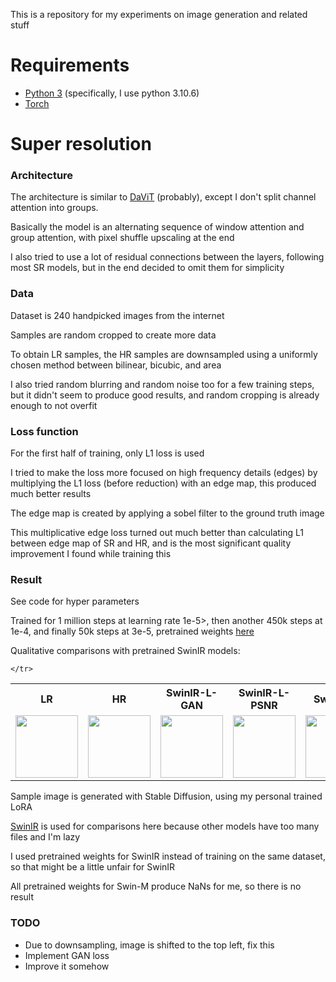 This is a repository for my experiments on image generation and related stuff

<h1>Requirements</h1>

- <a href="https://www.python.org/downloads/release/python-3106/">Python 3</a> (specifically, I use python 3.10.6)
- <a href="https://pytorch.org/get-started/locally/">Torch</a>

<h1>Super resolution</h1>

  <h3>Architecture</h3>
  
  The architecture is similar to <a href="https://arxiv.org/pdf/2204.03645v1.pdf">DaViT</a> (probably), except I don't split channel attention into groups.

  Basically the model is an alternating sequence of window attention and group attention, with pixel shuffle upscaling at the end

  I also tried to use a lot of residual connections between the layers, following most SR models, but in the end decided to omit them for simplicity
  
  <h3>Data</h3>
  
  Dataset is 240 handpicked images from the internet
  
  Samples are random cropped to create more data

  To obtain LR samples, the HR samples are downsampled using a uniformly chosen method between bilinear, bicubic, and area
  
  I also tried random blurring and random noise too for a few training steps, but it didn't seem to produce good results, and random cropping is already enough to not overfit
  
  <h3>Loss function</h3>
  
  For the first half of training, only L1 loss is used
  
  I tried to make the loss more focused on high frequency details (edges) by multiplying the L1 loss (before reduction) with an edge map, this produced much better results

  The edge map is created by applying a sobel filter to the ground truth image

  This multiplicative edge loss turned out much better than calculating L1 between edge map of SR and HR, and is the most significant quality improvement I found while training this

  <h3>Result</h3>
  See code for hyper parameters
  
  Trained for 1 million steps at learning rate 1e-5>, then another 450k steps at 1e-4, and finally 50k steps at 3e-5, pretrained weights <a href="https://huggingface.co/Craap/models/blob/main/transformerSR_b8_d256_w4_h16.pt">here</a>

  Qualitative comparisons with pretrained SwinIR models:
  <table>
    <tr>
      <th>LR</th>
      <th>HR</th>
      <th>SwinIR-L-GAN</th>
      <th>SwinIR-L-PSNR</th>
      <th>SwinIR-S</th>
      <th>Mine</th>
    </tr>
    <tr>
      <td><img width=100 src="https://github.com/Craap/models/assets/110075485/e8ffb5b8-d49a-461a-bc7a-b98d006fd974"></td>
      <td><img width=100 src="https://github.com/Craap/models/assets/110075485/9c859f13-f959-47ca-9c05-ac138b43baa7"></td>
      <td><img width=100 src="https://github.com/Craap/models/assets/110075485/59bf3dc6-6b47-4c02-af19-38dfca66826b"></td>
      <td><img width=100 src="https://github.com/Craap/models/assets/110075485/0e4a932d-4223-4b0d-a5e6-487a3d6732ad"></td>
      <td><img width=100 src="https://github.com/Craap/models/assets/110075485/93c294dc-57ab-4e92-8a2e-fb2581b1d8c7"></td>
      <td><img width=100 src="https://github.com/Craap/models/assets/110075485/671bb21f-55c9-406f-8718-77e414857e0a"></td>

    </tr>
  </table>

  Sample image is generated with Stable Diffusion, using my personal trained LoRA

  <a href="https://github.com/JingyunLiang/SwinIR">SwinIR</a> is used for comparisons here because other models have too many files and I'm lazy

  I used pretrained weights for SwinIR instead of training on the same dataset, so that might be a little unfair for SwinIR

  All pretrained weights for Swin-M produce NaNs for me, so there is no result

  <h3>TODO</h3>

  - Due to downsampling, image is shifted to the top left, fix this
  - Implement GAN loss
  - Improve it somehow
